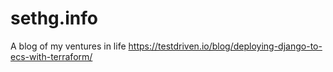 # sethg.info
A blog of my ventures in life
https://testdriven.io/blog/deploying-django-to-ecs-with-terraform/
